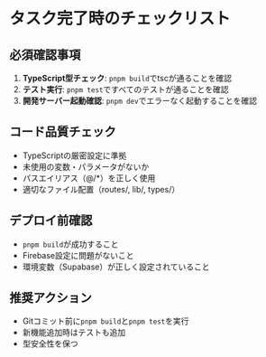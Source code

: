 # タスク完了時のチェックリスト

## 必須確認事項
1. **TypeScript型チェック**: `pnpm build`でtscが通ることを確認
2. **テスト実行**: `pnpm test`ですべてのテストが通ることを確認
3. **開発サーバー起動確認**: `pnpm dev`でエラーなく起動することを確認

## コード品質チェック
- TypeScriptの厳密設定に準拠
- 未使用の変数・パラメータがないか
- パスエイリアス（@/*）を正しく使用
- 適切なファイル配置（routes/, lib/, types/）

## デプロイ前確認
- `pnpm build`が成功すること
- Firebase設定に問題がないこと
- 環境変数（Supabase）が正しく設定されていること

## 推奨アクション
- Gitコミット前に`pnpm build`と`pnpm test`を実行
- 新機能追加時はテストも追加
- 型安全性を保つ